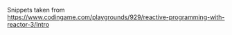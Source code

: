 Snippets taken from https://www.codingame.com/playgrounds/929/reactive-programming-with-reactor-3/Intro